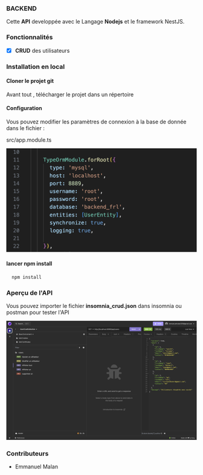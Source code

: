 ### BACKEND

Cette **API** developpée avec le Langage **Nodejs** et le framework NestJS.

### Fonctionnalités

- [x] **CRUD** des utilisateurs

### Installation en local

#### Cloner le projet git

Avant tout , télécharger le projet dans un répertoire

#### Configuration

Vous pouvez modifier les paramètres de connexion à la base de donnée dans le fichier :

src/app.module.ts

![configuration](doc/bd.png)

#### lancer npm install

```sh
  npm install
```


### Aperçu de l'API

Vous pouvez importer le fichier **insomnia_crud.json** dans insomnia ou postman pour tester l'API

![IMG](doc/insomnia.png)

### Contributeurs

- Emmanuel Malan 
